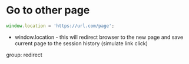 # Go to other page

```javascript
window.location = 'https://url.com/page';
```

- window.location - this will redirect browser to the new page and save current page to the session history (simulate link click)


group: redirect

